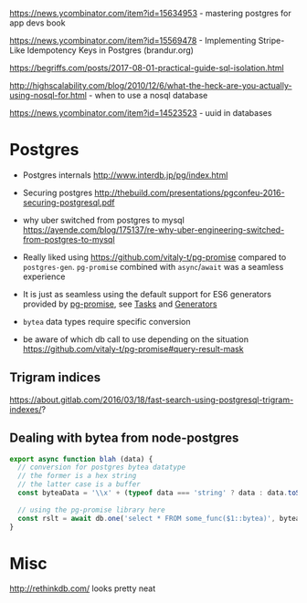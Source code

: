 https://news.ycombinator.com/item?id=15634953 - mastering postgres for app devs book

https://news.ycombinator.com/item?id=15569478 - Implementing Stripe-Like Idempotency Keys in Postgres (brandur.org)

https://begriffs.com/posts/2017-08-01-practical-guide-sql-isolation.html

http://highscalability.com/blog/2010/12/6/what-the-heck-are-you-actually-using-nosql-for.html - when to use a nosql database

https://news.ycombinator.com/item?id=14523523 - uuid in databases

# Postgres

- Postgres internals http://www.interdb.jp/pg/index.html

- Securing postgres http://thebuild.com/presentations/pgconfeu-2016-securing-postgresql.pdf

- why uber switched from postgres to mysql https://ayende.com/blog/175137/re-why-uber-engineering-switched-from-postgres-to-mysql

- Really liked using https://github.com/vitaly-t/pg-promise compared to `postgres-gen`. `pg-promise` combined with `async`/`await` was a seamless experience
- It is just as seamless using the default support for ES6 generators provided by [pg-promise](https://github.com/vitaly-t/pg-promise), see [Tasks](https://github.com/vitaly-t/pg-promise/wiki/Learn-by-Example#tasks) and [Generators](https://github.com/vitaly-t/pg-promise#generators)
- `bytea` data types require specific conversion
- be aware of which db call to use depending on the situation https://github.com/vitaly-t/pg-promise#query-result-mask

## Trigram indices

https://about.gitlab.com/2016/03/18/fast-search-using-postgresql-trigram-indexes/?

## Dealing with bytea from node-postgres

```js
export async function blah (data) {
  // conversion for postgres bytea datatype
  // the former is a hex string
  // the latter case is a buffer
  const byteaData = '\\x' + (typeof data === 'string' ? data : data.toString('hex'))
  
  // using the pg-promise library here
  const rslt = await db.one('select * FROM some_func($1::bytea)', byteaData)
}
```

# Misc

http://rethinkdb.com/ looks pretty neat
